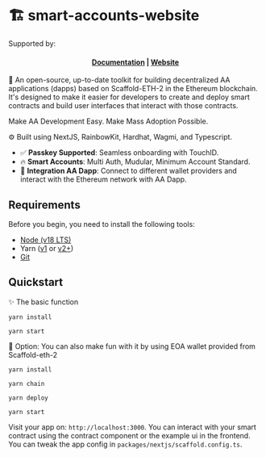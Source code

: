 # 🏗 smart-accounts-website

Supported by:

<h4 align="center">
  <a href="https://github.com/TwilightLogic/aa-scaffold-website/blob/master/README.md">Documentation</a> |
  <a href="https://aa-scaffold-website.vercel.app/">Website</a>
</h4>

🧪 An open-source, up-to-date toolkit for building decentralized AA applications (dapps) based on Scaffold-ETH-2 in the Ethereum blockchain. It's designed to make it easier for developers to create and deploy smart contracts and build user interfaces that interact with those contracts.

Make AA Development Easy. Make Mass Adoption Possible.

⚙️ Built using NextJS, RainbowKit, Hardhat, Wagmi, and Typescript.

- ✅ **Passkey Supported**: Seamless onboarding with TouchID.
- 🔥 **Smart Accounts**: Multi Auth, Mudular, Minimum Account Standard.
- 🔐 **Integration AA Dapp**: Connect to different wallet providers and interact with the Ethereum network with AA Dapp.

## Requirements

Before you begin, you need to install the following tools:

- [Node (v18 LTS)](https://nodejs.org/en/download/)
- Yarn ([v1](https://classic.yarnpkg.com/en/docs/install/) or [v2+](https://yarnpkg.com/getting-started/install))
- [Git](https://git-scm.com/downloads)

## Quickstart

✨ The basic function

```
yarn install

yarn start
```

🌟 Option: You can also make fun with it by using EOA wallet provided from Scaffold-eth-2

```
yarn install

yarn chain

yarn deploy

yarn start
```

Visit your app on: `http://localhost:3000`. You can interact with your smart contract using the contract component or the example ui in the frontend. You can tweak the app config in `packages/nextjs/scaffold.config.ts`.
